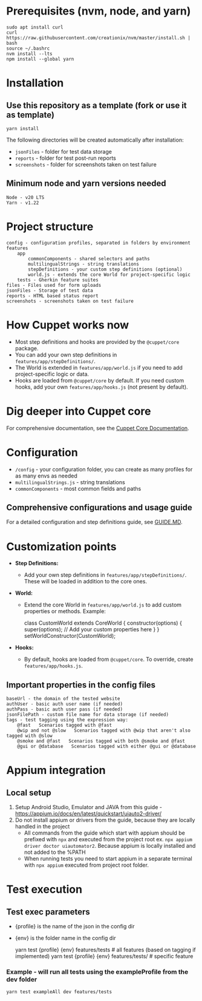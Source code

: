 # Prerequisites (nvm, node, and yarn)

    sudo apt install curl
    curl https://raw.githubusercontent.com/creationix/nvm/master/install.sh | bash
    source ~/.bashrc
    nvm install --lts
    npm install --global yarn

# Installation

## Use this repository as a template (fork or use it as template)

    yarn install

The following directories will be created automatically after installation:

- `jsonFiles` - folder for test data storage
- `reports` - folder for test post-run reports
- `screenshots` - folder for screenshots taken on test failure

## Minimum node and yarn versions needed

    Node - v20 LTS
    Yarn - v1.22

# Project structure

    config - configuration profiles, separated in folders by environment
    features
        app
            commonComponents - shared selectors and paths
            multilingualStrings - string translations
            stepDefinitions - your custom step definitions (optional)
            world.js - extends the core World for project-specific logic
        tests - Gherkin feature suites
    files - Files used for form uploads
    jsonFiles - Storage of test data
    reports - HTML based status report
    screenshots - screenshots taken on test failure

# How Cuppet works now

- Most step definitions and hooks are provided by the `@cuppet/core` package.
- You can add your own step definitions in `features/app/stepDefinitions/`.
- The World is extended in `features/app/world.js` if you need to add project-specific logic or data.
- Hooks are loaded from `@cuppet/core` by default. If you need custom hooks, add your own `features/app/hooks.js` (not present by default).

# Dig deeper into Cuppet core

For comprehensive documentation, see the [Cuppet Core Documentation](https://miroslavrusev.github.io/cuppet-core/index.html).

# Configuration

- `/config` - your configuration folder, you can create as many profiles for as many envs as needed
- `multilingualStrings.js` - string translations
- `commonComponents` - most common fields and paths

## Comprehensive configurations and usage guide

For a detailed configuration and step definitions guide, see [GUIDE.MD](./GUIDE.MD).

# Customization points

- **Step Definitions:**
    - Add your own step definitions in `features/app/stepDefinitions/`. These will be loaded in addition to the core ones.
- **World:**

    - Extend the core World in `features/app/world.js` to add custom properties or methods. Example:

        class CustomWorld extends CoreWorld {
        constructor(options) {
        super(options);
        // Add your custom properties here
        }
        }
        setWorldConstructor(CustomWorld);

- **Hooks:**
    - By default, hooks are loaded from `@cuppet/core`. To override, create `features/app/hooks.js`.

## Important properties in the config files

    baseUrl - the domain of the tested website
    authUser - basic auth user name (if needed)
    authPass - basic auth user pass (if needed)
    jsonFilePath - custom file name for data storage (if needed)
    tags - test tagging using the expression way:
        @fast   Scenarios tagged with @fast
        @wip and not @slow   Scenarios tagged with @wip that aren't also tagged with @slow
        @smoke and @fast   Scenarios tagged with both @smoke and @fast
        @gui or @database   Scenarios tagged with either @gui or @database

# Appium integration

## Local setup

1. Setup Android Studio, Emulator and JAVA from this guide - https://appium.io/docs/en/latest/quickstart/uiauto2-driver/
2. Do not install appium or drivers from the guide, because they are locally handled in the project
    - All commands from the guide which start with appium should be prefixed with `npx` and executed from the project root ex. `npx appium driver doctor uiautomator2`. Because appium is locally installed and not added to the %PATH
    - When running tests you need to start appium in a separate terminal with `npx appium` executed from project root folder.

# Test execution

## Test exec parameters

- {profile} is the name of the json in the config dir
- {env} is the folder name in the config dir

    yarn test {profile} {env} features/tests # all features (based on tagging if implemented)
    yarn test {profile} {env} features/tests/<test> # specific feature

### Example - will run all tests using the exampleProfile from the dev folder

    yarn test exampleAll dev features/tests

